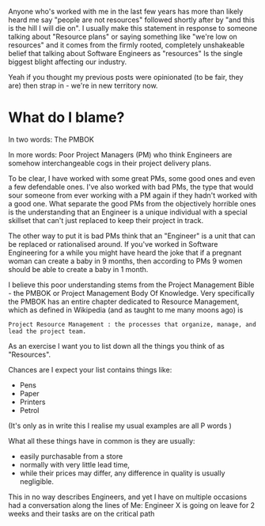 Anyone who's worked with me in the last few years has more than likely heard me say "people are not resources" followed shortly after by "and this is the hill I will die on". I usually make this statement in response to someone talking about "Resource plans" or saying something like "we're low on resources" and it comes from the firmly rooted, completely unshakeable belief that talking about Software Engineers as "resources" Is the single biggest blight affecting our industry.

Yeah if you thought my previous posts were opinionated (to be fair, they are) then strap in - we're in new territory now.

# What do I blame?
In two words: The PMBOK

In more words: Poor Project Managers (PM) who think Engineers are somehow interchangeable cogs in their project delivery plans.

To be clear, I have worked with some great PMs, some good ones and even a few defendable ones. I've also worked with bad PMs, the type that would sour someone from ever working with a PM again if they hadn't worked with a good one. What separate the good PMs from the objectively horrible ones is the understanding that an Engineer is a unique individual with a special skillset that can't just replaced to keep their project in track.

The other way to put it is bad PMs think that an "Engineer" is a unit that can be replaced or rationalised around. If you've worked in Software Engineering for a while you might have heard the joke that if a pregnant woman can create a baby in 9 months, then according to PMs 9 women should be able to create a baby in 1 month.

I believe this poor understanding stems from the Project Management Bible - the PMBOK or Project Management Body Of Knowledge. Very specifically the PMBOK has an entire chapter dedicated to Resource Management, which as defined in Wikipedia (and as taught to me many moons ago) is

`Project Resource Management : the processes that organize, manage, and lead the project team.`

As an exercise I want you to list down all the things you think of as "Resources".

Chances are I expect your list contains things like:
* Pens
* Paper
* Printers
* Petrol

(It's only as in write this I realise my usual examples are all P words )

What all these things have in common is they are usually:
- easily purchasable from a store
- normally with very little lead time,
- while their prices may differ, any difference in quality is usually negligible.

This in no way describes Engineers, and yet I have on multiple occasions had a conversation along the lines of
Me: Engineer X is going on leave for 2 weeks and their tasks are on the critical path
